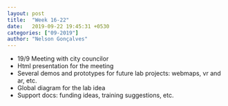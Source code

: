 ```yaml
---
layout: post
title:  "Week 16-22"
date:   2019-09-22 19:45:31 +0530
categories: ["09-2019"]
author: "Nelson Gonçalves"
---
```


* 19/9 Meeting with city councilor
* Html presentation for the meeting
* Several demos and prototypes for future lab projects: webmaps, vr and ar, etc.
* Global diagram for the lab idea
* Support docs: funding ideas, training suggestions, etc.



